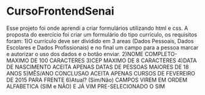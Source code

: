 # CursoFrontendSenai
Esse projeto foi onde aprendi a criar formulários utilizando html e css. A proposta do exercício foi criar um formulário do tipo currículo, os requisitos foram: 
1)O currículo deve ser dividido em 3 areas (Dados Pessoais, Dados Escolares e Dados Profissionais) e no final um campo para a pessoa marcar e autorizar o uso dos dados e o botão enviar.
2)NOME COMPLETO-	MAXIMO DE 100 CARACTERES
3)CEP	MAXIMO DE  8 CARACTERES
4)DATA DE NASCIMENTO	ACEITA APENAS DATAS DE PESSOAS MAIORES DE 18 ANOS
5)MÊS/ANO CONCLUSAO	ACEITA APENAS CURSOS DE FEVEREIRO DE 2015 PARA FRENTE
6)Atual? (Sim/Não)	CAMPOS VIREM EM ORDEM ALFABETICA (SIM e NÃO) E JÁ VIM PRE-SELECIONADO O SIM
